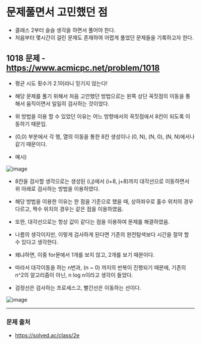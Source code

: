 # 문제풀면서 고민했던 점

* 클래스 2부터 슬슬 생각을 하면서 풀어야 한다.
* 처음부터 몇시간이 걸린 문제도 존재하여 어렵게 풀었던 문제들을 기록하고자 한다.

## 1018 문제 - https://www.acmicpc.net/problem/1018
* 평균 시도 횟수가 2.1이라니 믿기지 않는다!
* 해당 문제를 풀기 위해서 처음 고안했던 방법으로는 왼쪽 상단 꼭짓점의 이동을 통해서 움직이면서 일일히 검사하는 것이었다.
* 위 방법을 이용 할 수 있었던 이유는 어느 방향에서의 꼭짓점에서 8칸이 되도록 이동하기 때문임.
* (0,0) 부분에서 각 행, 열의 이동을 통한 8칸 생성이나 (0, N), (N, 0), (N, N)에서나 같기 때문이다.

* 예시)

![image](https://user-images.githubusercontent.com/55529455/183272121-3fc00709-5791-478e-ae7c-0d16714bc8a3.png)


* 8칸을 검사할 생각으로는 생성된 (i,j)에서 (i+8, j+8)까지 대각선으로 이동하면서 위 아래로 검사하는 방법을 이용하였다.
* 해당 방법을 이용한 이유는 한 점을 기준으로 했을 때, 상하좌우로 홀수 위치의 경우 다르고, 짝수 위치의 경우는 같은 점을 이용하였음.
* 또한, 대각선으로는 항상 값이 같다는 점을 이용하여 문제를 해결하였음.
* 나름의 생각이지만, 이렇게 검사하게 된다면 기존의 완전탐색보다 시간을 절약 할 수 있다고 생각한다.
* 왜냐하면, 이중 for문에서 1개를 보지 않고, 2개를 보기 때문이다.
* 따라서 대각이동을 하는 n번과, (n ~ 0) 까지의 반복이 진행되기 때문에, 기존의 n^2의 알고리즘이 아닌, n log n이라고 생각이 들었다.

* 검정선은 검사하는 프로세스고, 빨간선은 이동하는 선이다.

![image](https://user-images.githubusercontent.com/55529455/183272210-658e1fd9-5e4e-47ab-88aa-fb2d478c5daa.png)

---
### 문제 출처
* https://solved.ac/class/2e

